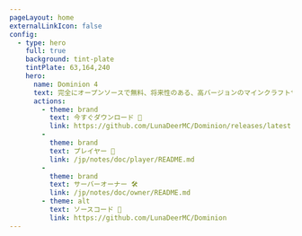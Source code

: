 ```yaml
---
pageLayout: home
externalLinkIcon: false
config:
  - type: hero
    full: true
    background: tint-plate
    tintPlate: 63,164,240
    hero:
      name: Dominion 4
      text: 完全にオープンソースで無料、将来性のある、高バージョンのマインクラフトサーバー向けに特別に開発された領土プラグイン。
      actions:
        - theme: brand
          text: 今すぐダウンロード 💾
          link: https://github.com/LunaDeerMC/Dominion/releases/latest
        -
          theme: brand
          text: プレイヤー 📖
          link: /jp/notes/doc/player/README.md
        -
          theme: brand
          text: サーバーオーナー 🛠️
          link: /jp/notes/doc/owner/README.md
        - theme: alt
          text: ソースコード 🔗
          link: https://github.com/LunaDeerMC/Dominion
---
```

